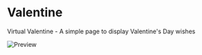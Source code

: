 # Valentine
Virtual Valentine - A simple page to display Valentine's Day wishes

![Preview](https://github.com/DevDJpl/valentine/tree/main/images/preview.png)
